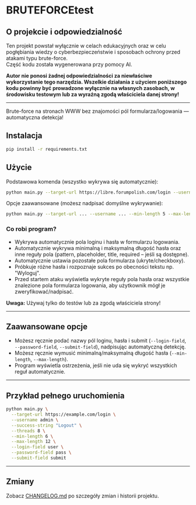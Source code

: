 # BRUTEFORCEtest

## O projekcie i odpowiedzialność

Ten projekt powstał wyłącznie w celach edukacyjnych oraz w celu pogłębiania wiedzy o cyberbezpieczeństwie i sposobach ochrony przed atakami typu brute-force.  
Część kodu została wygenerowana przy pomocy AI.

**Autor nie ponosi żadnej odpowiedzialności za niewłaściwe wykorzystanie tego narzędzia. Wszelkie działania z użyciem poniższego kodu powinny być prowadzone wyłącznie na własnych zasobach, w środowisku testowym lub za wyraźną zgodą właściciela danej strony!**

---

Brute-force na stronach WWW bez znajomości pól formularza/logowania — automatyczna detekcja!

## Instalacja

```bash
pip install -r requirements.txt
```

## Użycie

Podstawowa komenda (wszystko wykrywa się automatycznie):

```bash
python main.py --target-url https://libre.forumpolish.com/login --username Admin --success-string "Wyloguj"
```

Opcje zaawansowane (możesz nadpisać domyślne wykrywanie):

```bash
python main.py --target-url ... --username ... --min-length 5 --max-length 8 --login-field login --password-field pass
```

### Co robi program?
- Wykrywa automatycznie pola loginu i hasła w formularzu logowania.
- Automatycznie wykrywa minimalną i maksymalną długość hasła oraz inne reguły pola (pattern, placeholder, title, required – jeśli są dostępne).
- Automatycznie ustawia pozostałe pola formularza (ukryte/checkboxy).
- Próbkuje różne hasła i rozpoznaje sukces po obecności tekstu np. "Wyloguj".
- Przed startem ataku wyświetla wykryte reguły pola hasła oraz wszystkie znalezione pola formularza logowania, aby użytkownik mógł je zweryfikować/nadpisać.

**Uwaga:** Używaj tylko do testów lub za zgodą właściciela strony!

---

## Zaawansowane opcje

- Możesz ręcznie podać nazwy pól loginu, hasła i submit (`--login-field`, `--password-field`, `--submit-field`), nadpisując automatyczną detekcję.
- Możesz ręcznie wymusić minimalną/maksymalną długość hasła (`--min-length`, `--max-length`).
- Program wyświetla ostrzeżenia, jeśli nie uda się wykryć wszystkich reguł automatycznie.

---

## Przykład pełnego uruchomienia

```bash
python main.py \
  --target-url https://example.com/login \
  --username admin \
  --success-string "Logout" \
  --threads 8 \
  --min-length 6 \
  --max-length 12 \
  --login-field user \
  --password-field pass \
  --submit-field submit
```

---

## Zmiany

Zobacz [CHANGELOG.md](CHANGELOG.md) po szczegóły zmian i historii projektu.